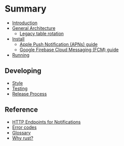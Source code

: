 # Summary
<!-- NOTE: `mdbook build` will create documents if they're not present. It uses
     the path specified in the parenthesis. It has no idea about internal links
     so (foo.md#bar) will create a doc named "foo.md#bar".
-->
* [Introduction](index.md)
* [General Architecture](architecture.md)
  * [Legacy table rotation](table_rotation.md)
* [Install](install.md)
  * [Apple Push Notification (APNs) guide](apns.md)
  * [Google Firebase Cloud Messaging (FCM) guide](fcm.md)
* [Running](running.md)

## Developing

* [Style](style.md)
* [Testing](testing.md)
* [Release Process](releasing.md)

## Reference

* [HTTP Endpoints for Notifications](http.md)
* [Error codes](errors.md)
* [Glossary](glossary.md)
* [Why rust?](rust.md)
